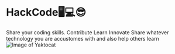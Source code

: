 # HackCode🖥💻😎
Share your coding skills. Contribute Learn Innovate 
Share whatever technology you are accustomes with and also help others learn
![Image of Yaktocat](https://octodex.github.com/octoqueer/)
